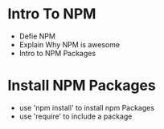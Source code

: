 # Intro To NPM

* Defie NPM
* Explain Why NPM is awesome
* Intro to NPM Packages

# Install NPM Packages
* use 'npm install' to install npm Packages
* use 'require' to include a package